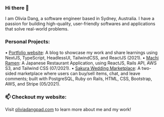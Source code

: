 ### Hi there 👋

I am Olivia Dang, a software engineer based in Sydney, Australia. I have a passion for building high-quality, user-friendly softwares and applications that solve real-world problems.

### Personal Projects:
•   [Portfolio website](https://oliviadangpad.com/): A blog to showcase my work and share learnings using NextJS, TypeScript, HeadlessUI, TailwindCSS, and ReactJS (2021).
•   [Machi Ramen](https://github.com/oliviadangpad/Machi-Ramen-Documentation): A Japanese Restaurant Application, using ReactJS, Rails API, AWS S3, and Tailwind CSS (07/2021).
•   [Sakura Wedding Marketplace](https://github.com/oliviadangpad/sakura-wedding): A two-sided marketplace where users can buy/sell items, chat, and leave comments; built with PostgreSQL, Ruby on Rails, HTML, CSS, Bootstrap, AWS, and Stripe (05/2021).

### 📫 Checkout my website:
Visit [oliviadangpad.com](https://oliviadangpad.com/) to learn more about me and my work!
<!--
**oliviadangpad/oliviadangpad** is a ✨ _special_ ✨ repository because its `README.md` (this file) appears on your GitHub profile.

Here are some ideas to get you started:

- 🔭 I’m currently working on ...
- 🌱 I’m currently learning ...
- 👯 I’m looking to collaborate on ...
- 🤔 I’m looking for help with ...
- 💬 Ask me about ...
- 📫 How to reach me: ...
- 😄 Pronouns: ...
- ⚡ Fun fact: ...
-->
